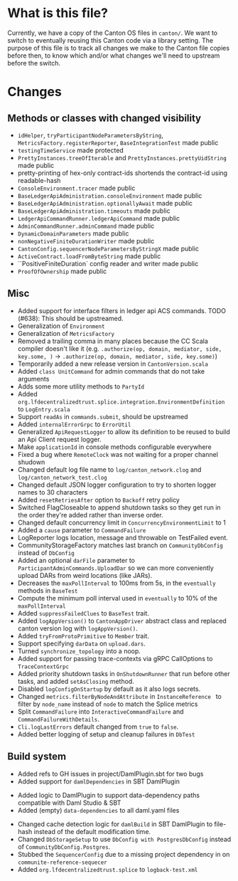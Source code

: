 # What is this file?

Currently, we have a copy of the Canton OS files in `canton/`.
We want to switch to eventually reusing this Canton code via a library
setting. The purpose of this file is to track all changes we
make to the Canton file copies before then,
to know which and/or what changes we'll need to upstream before the switch.

# Changes

## Methods or classes with changed visibility
* `idHelper`, `tryParticipantNodeParametersByString`,
    `MetricsFactory.registerReporter`, `BaseIntegrationTest` made public
* `testingTimeService` made protected
* `PrettyInstances.treeOfIterable` and `PrettyInstances.prettyUidString` made public
* pretty-printing of hex-only contract-ids shortends the contract-id using readable-hash
* `ConsoleEnvironment.tracer` made public
* `BaseLedgerApiAdministration.consoleEnvironment` made public
* `BaseLedgerApiAdministration.optionallyAwait` made public
* `BaseLedgerApiAdministration.timeouts` made public
* `LedgerApiCommandRunner.ledgerApiCommand` made public
* `AdminCommandRunner.adminCommand` made public
* `DynamicDomainParameters` made public
* `nonNegativeFiniteDurationWriter` made public
* `CantonConfig.sequencerNodeParametersByStringX` made public
* `ActiveContract.loadFromByteString` made public
* ``PositiveFiniteDuration` config reader and writer made public
* `ProofOfOwnership` made public
## Misc
* Added support for interface filters in ledger api ACS commands. TODO (#638): This should be upstreamed.
* Generalization of `Environment`
* Generalization of `MetricsFactory`
* Removed a trailing comma in many places because the CC Scala compiler doesn't like it (e.g. `.authorize(op, domain, mediator, side, key.some, )` -> `.authorize(op, domain, mediator, side, key.some)`)
* Temporarily added a new release version in `CantonVersion.scala`
* Added `class UnitCommand` for admin commands that do not take arguments
* Adds some more utility methods to `PartyId`
* Added `org.lfdecentralizedtrust.splice.integration.EnvironmentDefinition` to `LogEntry.scala`
* Support `readAs` in `commands.submit`, should be upstreamed
* Added `internalErrorGrpc` to `ErrorUtil`
* Generalized `ApiRequestLogger` to allow its definition to be reused to build an Api Client request logger.
* Make `applicationId` in console methods configurable everywhere
* Fixed a bug where `RemoteClock` was not waiting for a proper channel shudown
* Changed default log file name to `log/canton_network.clog` and `log/canton_network_test.clog`
* Changed default JSON logger configuration to try to shorten logger names to 30 characters
* Added `resetRetriesAfter` option to `Backoff` retry policy
* Switched FlagCloseable to append shutdown tasks so they get run in the order they're added
  rather than inverse order.
* Changed default concurrency limit in `ConcurrencyEnvironmentLimit` to 1
* Added a `cause` parameter to `CommandFailure`
* LogReporter logs location, message and throwable on TestFailed event.
* CommunityStorageFactory matches last branch on `CommunityDbConfig` instead of `DbConfig`
* Added an optional `darFile` parameter to `ParticipantAdminCommands.UploadDar` so we can more conveniently upload DARs from weird locations (like JARs).
* Decreases the `maxPollInterval` to 100ms from 5s, in the `eventually` methods in `BaseTest`
* Compute the minimum poll interval used in `eventually` to 10% of the `maxPollInterval`
* Added `suppressFailedClues` to `BaseTest` trait.
* Added `logAppVersion()` to `CantonAppDriver` abstract class and replaced canton version log with `logAppVersion()`.
* Added `tryFromProtoPrimitive` to `Member` trait.
* Support specifying `darData` on `upload.dars`.
* Turned `synchronize_topology` into a noop.
* Added support for passing trace-contexts via gRPC CallOptions to `TraceContextGrpc`
* Added priority shutdown tasks in `OnShutdownRunner` that run before other tasks, and added `setAsClosing` method.
* Disabled `logConfigOnStartup` by default as it also logs secrets.
* Changed `metrics.filterByNodeAndAttribute` in `InstanceReference ` to filter by `node_name` instead of `node` to match the Splice metrics
* Split `CommandFailure` into `InteractiveCommandFailure` and `CommandFailureWithDetails`.
* `Cli.logLastErrors` default changed from `true` to `false`.
* Added better logging of setup and cleanup failures in `DbTest`
## Build system
* Added refs to GH issues in project/DamlPlugin.sbt for two bugs
* Added support for `damlDependencies` in SBT DamlPlugin
- Added logic to DamlPlugin to support data-dependency paths compatible with Daml Studio & SBT
- Added (empty) `data-dependencies` to all daml.yaml files
* Changed cache detection logic for `damlBuild` in SBT DamlPlugin to file-hash instead of the default modification time.
* Changed `DbStorageSetup` to use `DbConfig with PostgresDbConfig` instead of `CommunityDbConfig.Postgres`.
* Stubbed the `SequencerConfig` due to a missing project dependency in on `communite-reference-sequecer`
* Added `org.lfdecentralizedtrust.splice` to `logback-test.xml`
